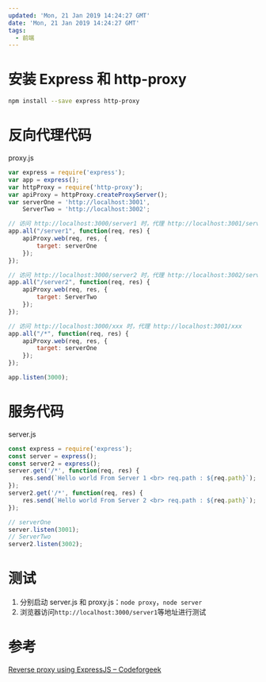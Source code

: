 ```yaml
---
updated: 'Mon, 21 Jan 2019 14:24:27 GMT'
date: 'Mon, 21 Jan 2019 14:24:27 GMT'
tags:
  - 前端
---
```


# 安装 Express 和 http-proxy

```bash
npm install --save express http-proxy
```

# 反向代理代码

proxy.js

```javascript
var express = require('express');
var app = express();
var httpProxy = require('http-proxy');
var apiProxy = httpProxy.createProxyServer();
var serverOne = 'http://localhost:3001',
    ServerTwo = 'http://localhost:3002';

// 访问 http://localhost:3000/server1 时，代理 http://localhost:3001/server1
app.all("/server1", function(req, res) {
    apiProxy.web(req, res, {
        target: serverOne
    });
});

// 访问 http://localhost:3000/server2 时，代理 http://localhost:3002/server2
app.all("/server2", function(req, res) {
    apiProxy.web(req, res, {
        target: ServerTwo
    });
});

// 访问 http://localhost:3000/xxx 时，代理 http://localhost:3001/xxx
app.all("/*", function(req, res) {
    apiProxy.web(req, res, {
        target: serverOne
    });
});

app.listen(3000);
```

# 服务代码

server.js

```javascript
const express = require('express');
const server = express();
const server2 = express();
server.get('/*', function(req, res) {
    res.send(`Hello world From Server 1 <br> req.path : ${req.path}`);
});
server2.get('/*', function(req, res) {
    res.send(`Hello world From Server 2 <br> req.path : ${req.path}`);
});

// serverOne
server.listen(3001);
// ServerTwo
server2.listen(3002);
```

# 测试

1.  分别启动 server.js 和 proxy.js：`node proxy`，`node server`
2.  浏览器访问`http://localhost:3000/server1`等地址进行测试

# 参考

[Reverse proxy using ExpressJS – Codeforgeek](https://codeforgeek.com/2015/12/reverse-proxy-using-expressjs/)

